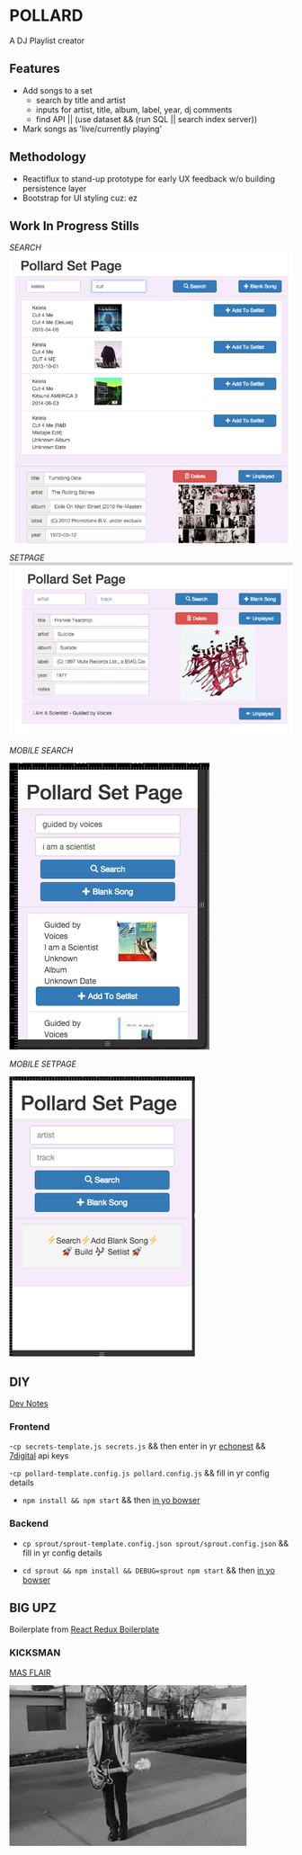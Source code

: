 # POLLARD

A DJ Playlist creator

## Features
- Add songs to a set
	- search by title and artist
	- inputs for artist, title, album, label, year, dj comments
	- find API || (use dataset && (run SQL || search index server))
- Mark songs as 'live/currently playing'

## Methodology
- Reactiflux to stand-up prototype for early UX feedback w/o building persistence layer
- Bootstrap for UI styling cuz: ez

## Work In Progress Stills

*SEARCH*
![search](gifs/search.png)

*SETPAGE*
![setpage](gifs/setpage.png)

*MOBILE SEARCH*

![search](gifs/mob-search.png)

*MOBILE SETPAGE*

![setpage](gifs/mob-setpage.png)

## DIY

[Dev Notes][devnotes]

### Frontend 
-`cp secrets-template.js secrets.js`
&& then enter in yr [echonest][echonestapikey]
&& [7digital][7digitalapikey] api keys

-`cp pollard-template.config.js pollard.config.js`
&&  fill in yr config details

- `npm install && npm start`
&& then [in yo bowser](http://0.0.0.0:3000)

### Backend
- `cp sprout/sprout-template.config.json sprout/sprout.config.json`
&&  fill in yr config details

- `cd sprout && npm install && DEBUG=sprout npm start` 
&& then [in yo bowser](http://0.0.0.0:3420)


## BIG UPZ
Boilerplate from [React Redux Boilerplate][rrbp]

### KICKSMAN
[MAS FLAIR](gifs)

![alt tag](gifs/kicks_man.gif)



[rrbp]: https://github.com/knowbody/react-redux-boilerplate.git
[devnotes]: txt/devnotes.md
[echonestapikey]: https://developer.echonest.com/account/register
[7digitalapikey]: https://api-signup.7digital.com/
